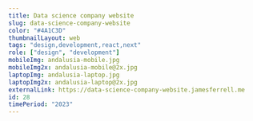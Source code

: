 ```yaml
---
title: Data science company website
slug: data-science-company-website
color: "#4A1C3D"
thumbnailLayout: web
tags: "design,development,react,next"
role: ["design", "development"]
mobileImg: andalusia-mobile.jpg
mobileImg2x: andalusia-mobile@2x.jpg
laptopImg: andalusia-laptop.jpg
laptopImg2x: andalusia-laptop@2x.jpg
externalLink: https://data-science-company-website.jamesferrell.me
id: 28
timePeriod: "2023"
---
```

